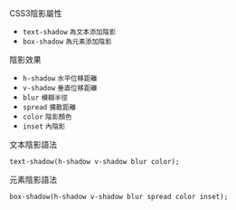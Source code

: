 CSS3陰影屬性
- `text-shadow` <small>為文本添加陰影</small>
- `box-shadow` <small>為元素添加陰影</small>

陰影效果
- `h-shadow` <small>水平位移距離</small>
- `v-shadow` <small>垂直位移距離</small>
- `blur` <small>模糊半徑</small>
- `spread` <small>擴散距離</small>
- `color` <small>陰影顏色</small>
- `inset` <small>內陰影</small>

文本陰影語法
```
text-shadow(h-shadow v-shadow blur color);
```

元素陰影語法
```
box-shadow(h-shadow v-shadow blur spread color inset);
```